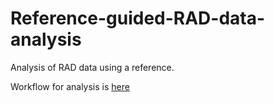 # Reference-guided-RAD-data-analysis

Analysis of RAD data using a reference.

Workflow for analysis is [here](https://gist.github.com/MolEcolConsLab/5c9383d4d95c5060053030bca79dd99f.js) 
